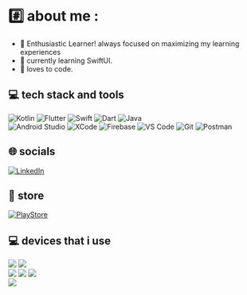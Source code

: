 <!--<h3 align="center"> hola, <img src="https://raw.githubusercontent.com/nixin72/nixin72/master/wave.gif" 
         alt="Waving hand animated gif"
         height="30"
         width="30" /> i'm Viraj Tank</h3> -->
# #️⃣ about me :
- 💪 Enthusiastic Learner! always focused on maximizing my learning experiences
- 🌱 currently learning SwiftUI.
- 💫 loves to code.

## 💻 tech stack and tools
![Kotlin](https://img.shields.io/badge/-Kotlin-C512E2?style=for-the-badge&logo=kotlin&logoColor=C512E2&labelColor=282828) 
![Flutter](https://img.shields.io/badge/-Flutter-31B9F5?style=for-the-badge&logo=flutter&logoColor=31B9F5&labelColor=282828) 
![Swift](https://img.shields.io/badge/-Swift-FF6600?style=for-the-badge&logo=swift&logoColor=FF6600&labelColor=282828)
![Dart](https://img.shields.io/badge/dart-%230175C2.svg?style=for-the-badge&logo=dart&logoColor=white) 
![Java](https://img.shields.io/badge/java-%23EE1F25.svg?style=for-the-badge&logo=java&logoColor=white)<br>
![Android Studio](https://img.shields.io/badge/Android_Studio-3DBB84?style=for-the-badge&logo=android-studio&logoColor=white)
![XCode](https://img.shields.io/badge/XCode-0078D4?style=for-the-badge&logo=xcode&logoColor=white)
![Firebase](https://img.shields.io/badge/firebase-%23FFCB2D.svg?style=for-the-badge&logo=firebase&logoColor=F58410) 
![VS Code](https://img.shields.io/badge/Visual_Studio_Code-0078D4?style=for-the-badge&logo=visual%20studio%20code&logoColor=white)
![Git](https://img.shields.io/badge/GIT-0D2636?style=for-the-badge&logo=git&logoColor=white)
![Postman](https://img.shields.io/badge/Postman-FF6C37?style=for-the-badge&logo=postman&logoColor=white)

## 🌐 socials
[![LinkedIn](https://img.shields.io/badge/LinkedIn-0077B5?style=for-the-badge&logo=linkedin&logoColor=white)](https://linkedin.com/in/virajtank) 
<!-- [![Twitter](https://img.shields.io/twitter/follow/i_virajtank?logo=Twitter&style=for-the-badge)](https://twitter.com/i_virajtank)  -->
<!--[![Instagram](https://img.shields.io/badge/Instagram-E4405F?style=for-the-badge&logo=instagram&logoColor=white)](https://instagram.com/ivirajtank) -->
<!--[![LeetCode](https://img.shields.io/badge/-LeetCode-FFA116?style=for-the-badge&logo=LeetCode&logoColor=black)](https://leetcode.com/ivirajtank/) -->

## 🛒 store
[![PlayStore](https://img.shields.io/badge/Google_Play-414141?style=for-the-badge&logo=google-play&logoColor=white)](https://play.google.com/store/apps/dev?id=8035240522588030583)

## 💻 devices that i use
<img src="https://img.shields.io/badge/Apple-MacBook_Air_M1-333333?style=for-the-badge&logo=apple&logoColor=white"/> <img src="https://img.shields.io/badge/iPhone-333333?style=for-the-badge&logoColor=white"/><br> 
<img src="https://img.shields.io/badge/Android-Headset-333333?style=for-the-badge&logo=apple&logoColor=white"/> <img src="https://img.shields.io/badge/10%20Inch%20Tab-333333?style=for-the-badge&logoColor=white"/> <img src="https://img.shields.io/badge/Wear%20OS%20Smart%20Watch-333333?style=for-the-badge&logoColor=white"/><br>
<img src="https://img.shields.io/badge/High%20End%20PC-333333?style=for-the-badge&logo=windows&logoColor=white"/><br>

</div>
